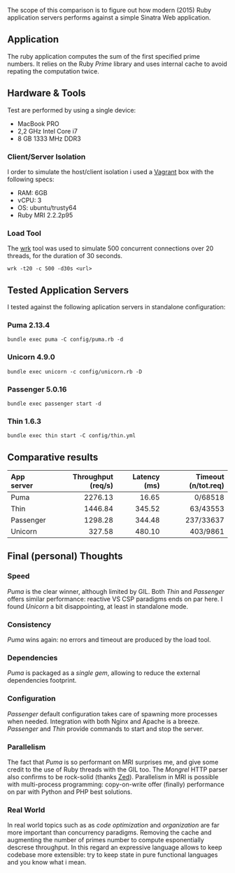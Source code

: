 The scope of this comparison is to figure out how modern (2015) Ruby application servers performs against a simple Sinatra Web application.

## Application
The ruby application computes the sum of the first specified prime numbers. It relies on the Ruby *Prime* library and uses internal cache to avoid repating the computation twice.

## Hardware & Tools
Test are performed by using a single device: 
* MacBook PRO 
* 2,2 GHz Intel Core i7 
* 8 GB 1333 MHz DDR3

### Client/Server Isolation
I order to simulate the host/client isolation i used a [Vagrant](https://www.vagrantup.com/) box with the following specs:
* RAM: 6GB
* vCPU: 3
* OS: ubuntu/trusty64
* Ruby MRI 2.2.2p95

### Load Tool
The [wrk](https://github.com/wg/wrk) tool was used to simulate 500 concurrent connections over 20 threads, for the duration of 30 seconds.
```
wrk -t20 -c 500 -d30s <url>
```

## Tested Application Servers
I tested against the following aplication servers in standalone configuration:
### Puma 2.13.4
```
bundle exec puma -C config/puma.rb -d
```
### Unicorn 4.9.0
```
bundle exec unicorn -c config/unicorn.rb -D
```
### Passenger 5.0.16
```
bundle exec passenger start -d
```
### Thin 1.6.3
```
bundle exec thin start -C config/thin.yml
```

## Comparative results
| App server     | Throughput (req/s) | Latency (ms) | Timeout (n/tot.req) |
| :------------- | -----------------: | -----------: | ------------------: |
| Puma           |           2276.13  |       16.65  |            0/68518  |
| Thin           |           1446.84  |      345.52  |           63/43553  |
| Passenger      |           1298.28  |      344.48  |          237/33637  |
| Unicorn        |            327.58  |      480.10  |           403/9861  |

## Final (personal) Thoughts

### Speed
*Puma* is the clear winner, although limited by GIL.
Both *Thin* and *Passenger* offers similar performance: reactive VS CSP paradigms ends on par here.
I found *Unicorn* a bit disappointing, at least in standalone mode.

### Consistency
*Puma* wins again: no errors and timeout are produced by the load tool.

### Dependencies
*Puma* is packaged as a *single gem*, allowing to reduce the external dependencies footprint.

### Configuration
*Passenger* default configuration takes care of spawning more processes when needed. Integration with both Nginx and Apache is a breeze.
*Passenger* and *Thin* provide commands to start and stop the server.

### Parallelism
The fact that *Puma* is so performant on MRI surprises me, and give some credit to the use of Ruby threads with the GIL too.
The *Mongrel* HTTP parser also confirms to be rock-solid (thanks [Zed](http://zedshaw.com/)).
Parallelism in MRI is possible with multi-process programming: copy-on-write offer (finally) performance on par with Python and PHP best solutions.

### Real World
In real world topics such as as *code optimization* and *organization* are far more important than concurrency paradigms.
Removing the cache and augmenting the number of primes number to compute esponentially descrese throughput.
In this regard an expressive language allows to keep codebase more extensible: try to keep state in pure functional languages and you know what i mean.
